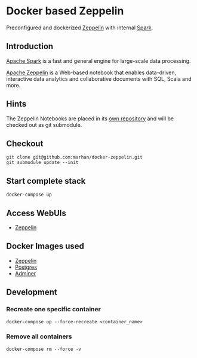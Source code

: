 # Docker based Zeppelin

Preconfigured and dockerized [Zeppelin](https://zeppelin.apache.org/docs/0.8.1/setup/deployment/docker.html) with internal [Spark](http://spark.apache.org/docs/latest/index.html).

## Introduction

[Apache Spark](https://spark.apache.org) is a fast and general engine for large-scale data processing.

[Apache Zeppelin](http://zeppelin.apache.org/) is a Web-based notebook that enables data-driven, 
interactive data analytics and collaborative documents with SQL, Scala and more.

## Hints

The Zeppelin Notebooks are placed in its [own repository](https://github.com/marhan/zeppelin-notebook-samples) and will be checked out as git submodule.

## Checkout

    git clone git@github.com:marhan/docker-zeppelin.git
    git submodule update --init

## Start complete stack

    docker-compose up
    
## Access WebUIs

* [Zeppelin](http://localhost:8080) 
    
## Docker Images used

- [Zeppelin](https://hub.docker.com/r/apache/zeppelin)
- [Postgres](https://hub.docker.com/_/postgres)
- [Adminer](https://hub.docker.com/_/adminer/)

## Development

### Recreate one specific container

    docker-compose up --force-recreate <container_name>
    
### Remove all containers

    docker-compose rm --force -v
